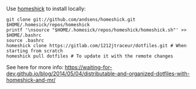 Use [homeshick](https://github.com/andsens/homeshick) to install locally:

```shell
git clone git://github.com/andsens/homeshick.git $HOME/.homesick/repos/homeshick
printf '\nsource "$HOME/.homesick/repos/homeshick/homeshick.sh"' >> $HOME/.bashrc
source .bashrc
homeshick clone https://gitlab.com/1212jtraceur/dotfiles.git # When starting from scratch
homeshick pull dotfiles # To update it with the remote changes
```
See here for more info: https://waiting-for-dev.github.io/blog/2014/05/04/distributable-and-organized-dotfiles-with-homeshick-and-mr/
